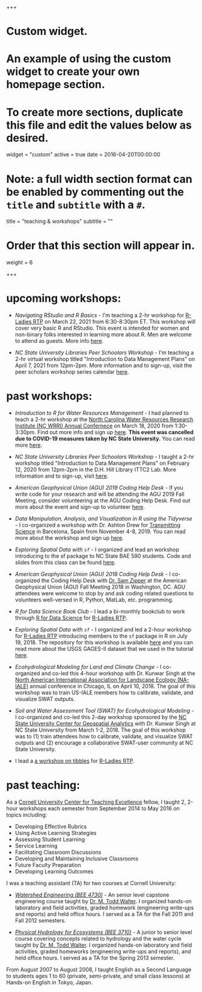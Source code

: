 +++
# Custom widget.
# An example of using the custom widget to create your own homepage section.
# To create more sections, duplicate this file and edit the values below as desired.
widget = "custom"
active = true
date = 2016-04-20T00:00:00

# Note: a full width section format can be enabled by commenting out the `title` and `subtitle` with a `#`.
title = "teaching & workshops"
subtitle = ""

# Order that this section will appear in.
weight = 6

+++

# upcoming workshops:

- *Navigating RStudio and R Basics* - I'm teaching a 2-hr workshop for [R-Ladies RTP](https://www.meetup.com/rladies-rtp) on March 22, 2021 from 6:30-8:30pm ET. This workshop will cover very basic R and RStudio. This event is intended for women and non-binary folks interested in learning more about R. Men are welcome to attend as guests. More info [here](https://www.meetup.com/rladies-rtp/events/276098884/).

- *NC State University Libraries Peer Schoolars Workshop* - I'm teaching a 2-hr virtual workshop titled "Introduction to Data Management Plans" on April 7, 2021 from 12pm-2pm. More information and to sign-up, visit the peer scholars workshop series calendar [here](https://www.lib.ncsu.edu/events/series/peer-scholars).

# past workshops:

- *Introduction to R for Water Resources Management* - I had planned to teach a 2-hr workshop at the [North Carolina Water Resources Research Institute (NC WRRI) Annual Confernece](https://wrri.ncsu.edu/conference/) on March 18, 2020 from 1:30-3:30pm. Find out more info and sign up [here](https://ncsu.qualtrics.com/jfe/form/SV_4NhZNhQVcyM8Cu9). **This event was cancelled due to COVID-19 measures taken by NC State University.** You can read more [here](https://wrri.ncsu.edu/conference/wp-content/uploads/sites/3/2020/03/WRRI_postponement_notice_3-11-20.pdf).

- *NC State University Libraries Peer Schoolars Workshop* - I taught a 2-hr workshop titled "Introduction to Data Management Plans" on February 12, 2020 from 12pm-2pm in the D.H. Hill Library ITTC2 Lab. More information and to sign-up, visit [here](https://www.lib.ncsu.edu/workshops/introduction-data-management-plans-researchers).

- *American Geophysical Union (AGU) 2019 Coding Help Desk* - If you write code for your research and will be attending the AGU 2019 Fall Meeting, consider volunteering at the AGU Coding Help Desk. Find out more about the event and sign-up to volunteer [here](https://github.com/sheilasaia/agu-2019-coding-help-desk).

- *Data Manipulation, Analysis, and Visualization in R using the Tidyverse* - I co-organized a workshop with Dr. Ashton Drew for [Transmitting Science](https://www.transmittingscience.org/) in Barcelona, Spain from November 4-8, 2019. You can read more about the workshop and sign up [here](https://www.transmittingscience.org/courses/statistics-and-bioinformatics/data-manipulation-analysis-visualization-in-r-using-tidyverse/).

- *Exploring Spatial Data with `sf`* - I organized and lead an workshop introducing to the sf package to NC State BAE 590 students. Code and slides from this class can be found [here](https://github.com/sheilasaia/sf-workshop-bae590).

- *American Geophysical Union (AGU) 2018 Coding Help Desk* - I co-organized the Coding Help Desk with [Dr. Sam Zipper](https://samzipper.weebly.com/) at the American Geophysical Union (AGU) Fall Meeting 2018 in Washington, DC. AGU attendees were welcome to stop by and ask coding related questions to volunteers well-versed in R, Python, MatLab, etc. programming.

- *R for Data Science Book Club* - I lead a bi-monthly bookclub to work through [R for Data Science](http://r4ds.had.co.nz/) for [R-Ladies RTP](https://www.meetup.com/R-Ladies-RTP/).

- *Exploring Spatial Data with `sf`* - I organized and led a 2-hour workshop for [R-Ladies RTP](https://www.meetup.com/R-Ladies-RTP/) introducing members to the `sf` package in R on July 19, 2018. The repository for this workshop is available [here](https://github.com/rladies/meetup-presentations_rtp/tree/master/2018-07-19-sf) and you can read more about the USGS GAGES-II dataset that we used in the tutorial [here](https://water.usgs.gov/GIS/metadata/usgswrd/XML/gagesII_Sept2011.xml).

- *Ecohydrological Modeling for Land and Climate Change* - I co-organized and co-led this 4-hour workshop with Dr. Kunwar Singh at the [North American International Association for Landscape Ecology (NA-IALE)](http://www.usiale.org/) annual conference in Chicago, IL on April 10, 2018. The goal of this workshop was to train US-IALE members how to calibrate, validate, and visualize SWAT outputs.

- *Soil and Water Assessment Tool (SWAT) for Ecohydrological Modeling* - I co-organized and co-led this 2-day workshop sponsored by the [NC State University Center for Geospatial Analytics](https://cnr.ncsu.edu/geospatial/) with Dr. Kunwar Singh at NC State University from March 1-2, 2018. The goal of this workshop was to (1) train attendees how to calibrate, validate, and visualize SWAT outputs and (2) encourage a collaborative SWAT-user community at NC State University.

- I lead a [a workshop on tibbles](https://www.meetup.com/R-Ladies-RTP/events/243077630/) for [R-Ladies RTP](https://www.meetup.com/R-Ladies-RTP/).

# past teaching:

As a [Cornell University Center for Teaching Excellence](https://www.cte.cornell.edu/) fellow, I taught 2, 2-hour workshops each semester from September 2014 to May 2016 on topics including:

- Developing Effective Rubrics
- Using Active Learning Strategies
- Assessing Student Learning
- Service Learning
- Facilitating Classroom Discussions
- Developing and Maintaining Inclusive Classrooms
- Future Faculty Preparation
- Developing Learning Outcomes

I was a teaching assistant (TA) for two courses at Cornell University:

- *[Watershed Engineering (BEE 4730)](http://courses.cornell.edu/preview_course_nopop.php?catoid=26&coid=404220)* - An senior level capstone engineering course taught by [Dr. M. Todd Walter](https://bee.cals.cornell.edu/people/m-todd-walter). I organized hands-on laboratory and field activities, graded homework (engineering write-ups and reports) and held office hours. I served as a TA for the Fall 2011 and Fall 2012 semesters.

- *[Physical Hydrology for Ecosystems (BEE 3710)](http://courses.cornell.edu/preview_course_nopop.php?catoid=26&coid=404209)* - A junior to senior level course covering concepts related to hydrology and the water cycle taught by [Dr. M. Todd Walter](https://bee.cals.cornell.edu/people/m-todd-walter). I organized hands-on laboratory and field activities, graded homeworks (engineering write-ups and reports), and held office hours. I served as a TA for the Spring 2013 semester.

From August 2007 to August 2008, I taught English as a Second Language to students ages 1 to 60 (private, semi-private, and small class lessons) at Hands-on English in Tokyo, Japan.

